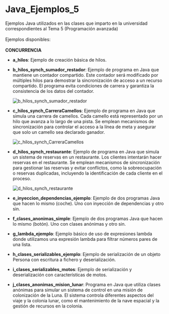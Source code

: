 # Java_Ejemplos_5
Ejemplos Java utilizados en las clases que imparto en la universidad correspondientes al Tema 5 (Programación avanzada)<br>
<br>
Ejemplos disponibles:<br>
<br>
**CONCURRENCIA**
- **a_hilos**: Ejemplo de creación básica de hilos.

- **b_hilos_synch_sumador_restador**: Ejemplo de programa en Java que mantiene un contador compartido. Este contador será modificado por múltiples hilos para demostrar la sincronización de acceso a un recurso compartido. El programa  evita condiciones de carrera y garantiza la consistencia de los datos del contador.

    ![b_hilos_synch_sumador_restador](https://github.com/aalonsopuig/Java_Ejemplos_5/assets/57196844/8def8405-b0e0-437e-9607-dcbaadce6db7)
   

- **c_hilos_synch_CarreraCamellos**: Ejemplo de programa en Java que simula una carrera de camellos. Cada camello está representado por un hilo que avanza a lo largo de una pista. Se emplean mecanismos de sincronización para controlar el acceso a la línea de meta y asegurar que solo un camello sea declarado ganador.

    ![c_hilos_synch_CarreraCamellos](https://github.com/aalonsopuig/Java_Ejemplos_5/assets/57196844/dd80f227-fc52-4332-a634-757ec58f3263)


- **d_hilos_synch_restaurante**: Ejemplo de programa en Java que simula un sistema de reservas en un restaurante. Los clientes intentarán hacer reservas en el restaurante. Se emplean mecanismos de sincronización para gestionar las reservas y evitar conflictos, como la sobreocupación o reservas duplicadas, incluyendo la identificación de cada cliente en el proceso.

    ![d_hilos_synch_restaurante](https://github.com/aalonsopuig/Java_Ejemplos_5/assets/57196844/95e07d83-59c6-486b-83c2-a8240c278a6c)


- **e_inyeccion_dependencias_ejemplo**: Ejemplo de dos programas Java que hacen lo mismo (coche). Uno con inyección de dependencias y otro sin.

- **f_clases_anonimas_simple**: Ejemplo de dos programas Java que hacen lo mismo (botón). Uno con clases anónimas y otro sin.

- **g_lambda_ejemplo**: Ejemplo básico de uso de expresiones lambda donde utilizamos una expresión lambda para filtrar números pares de una lista.

- **h_clases_serializables_ejemplo**: Ejemplo de serialización de un objeto Persona con escritura a fichero y deserialización.
  
- **i_clases_serializables_motos**: Ejemplo de serialización y deserialización con características de motos.
  
- **j_clases_anonimas_mision_lunar**: Programa en Java que utiliza clases anónimas para simular un sistema de control en una misión de colonización de la Luna. El sistema controla diferentes aspectos del viaje y la colonia lunar, como el mantenimiento de la nave espacial y la gestión de recursos en la colonia.

  


